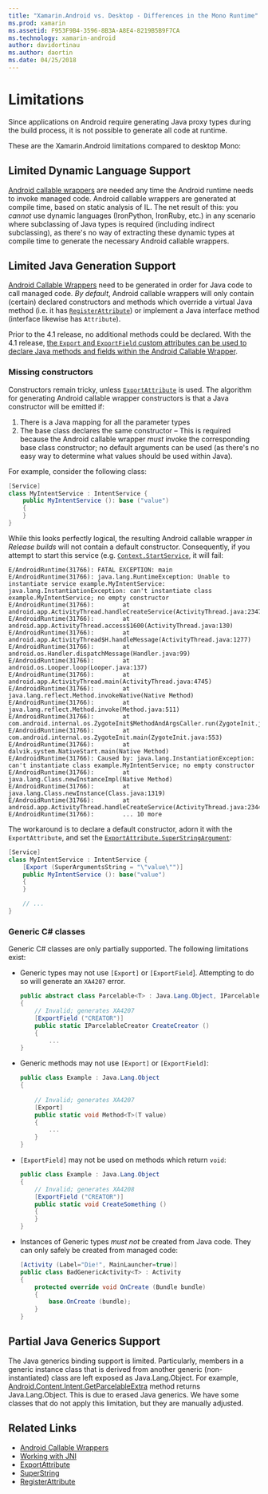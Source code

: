 ```yaml
---
title: "Xamarin.Android vs. Desktop - Differences in the Mono Runtime"
ms.prod: xamarin
ms.assetid: F953F9B4-3596-8B3A-A8E4-8219B5B9F7CA
ms.technology: xamarin-android
author: davidortinau
ms.author: daortin
ms.date: 04/25/2018
---
```


# Limitations

Since applications on Android require generating Java proxy types during the build process, it is not possible to generate all code at runtime.

These are the Xamarin.Android limitations compared to desktop Mono:

## Limited Dynamic Language Support

 [Android callable wrappers](~/android/platform/java-integration/android-callable-wrappers.md) are needed any time the Android runtime needs to invoke managed code. Android callable wrappers are generated at compile time, based on static analysis of IL. The net result of this: you *cannot* use dynamic languages (IronPython, IronRuby, etc.) in any scenario where subclassing of Java types is required (including indirect subclassing), as there's no way of extracting these dynamic types at compile time to generate the necessary Android callable wrappers.

## Limited Java Generation Support

[Android Callable Wrappers](~/android/platform/java-integration/android-callable-wrappers.md) need to be generated in order for Java code to call managed code. *By default*, Android callable wrappers will only contain (certain) declared constructors and methods which override a virtual Java method (i.e. it has [`RegisterAttribute`](xref:Android.Runtime.RegisterAttribute)) or implement a Java interface method (interface likewise has `Attribute`).
  
Prior to the 4.1 release, no additional methods could be declared. With the
4.1 release, [the `Export` and `ExportField` custom attributes can be used to declare Java methods and fields within the Android Callable Wrapper](~/android/platform/java-integration/working-with-jni.md).

### Missing constructors

Constructors remain tricky, unless [`ExportAttribute`](xref:Java.Interop.ExportAttribute) is used. The algorithm for generating Android callable wrapper constructors is that a Java constructor will be emitted if:

1. There is a Java mapping for all the parameter types
2. The base class declares the same constructor &ndash; This is required because the Android callable wrapper *must* invoke the corresponding base class constructor; no default arguments can be used (as there's no easy way to determine what values should be used within Java).

For example, consider the following class:

```csharp
[Service]
class MyIntentService : IntentService {
    public MyIntentService (): base ("value")
    {
    }
}
```

While this looks perfectly logical, the resulting Android callable wrapper *in Release builds* will not contain a default constructor. Consequently, if you attempt to start this service (e.g. [`Context.StartService`](xref:Android.Content.Context.StartService*), it will fail:

```shell
E/AndroidRuntime(31766): FATAL EXCEPTION: main
E/AndroidRuntime(31766): java.lang.RuntimeException: Unable to instantiate service example.MyIntentService: java.lang.InstantiationException: can't instantiate class example.MyIntentService; no empty constructor
E/AndroidRuntime(31766):        at android.app.ActivityThread.handleCreateService(ActivityThread.java:2347)
E/AndroidRuntime(31766):        at android.app.ActivityThread.access$1600(ActivityThread.java:130)
E/AndroidRuntime(31766):        at android.app.ActivityThread$H.handleMessage(ActivityThread.java:1277)
E/AndroidRuntime(31766):        at android.os.Handler.dispatchMessage(Handler.java:99)
E/AndroidRuntime(31766):        at android.os.Looper.loop(Looper.java:137)
E/AndroidRuntime(31766):        at android.app.ActivityThread.main(ActivityThread.java:4745)
E/AndroidRuntime(31766):        at java.lang.reflect.Method.invokeNative(Native Method)
E/AndroidRuntime(31766):        at java.lang.reflect.Method.invoke(Method.java:511)
E/AndroidRuntime(31766):        at com.android.internal.os.ZygoteInit$MethodAndArgsCaller.run(ZygoteInit.java:786)
E/AndroidRuntime(31766):        at com.android.internal.os.ZygoteInit.main(ZygoteInit.java:553)
E/AndroidRuntime(31766):        at dalvik.system.NativeStart.main(Native Method)
E/AndroidRuntime(31766): Caused by: java.lang.InstantiationException: can't instantiate class example.MyIntentService; no empty constructor
E/AndroidRuntime(31766):        at java.lang.Class.newInstanceImpl(Native Method)
E/AndroidRuntime(31766):        at java.lang.Class.newInstance(Class.java:1319)
E/AndroidRuntime(31766):        at android.app.ActivityThread.handleCreateService(ActivityThread.java:2344)
E/AndroidRuntime(31766):        ... 10 more
```

The workaround is to declare a default constructor, adorn it with the `ExportAttribute`,  and set the [`ExportAttribute.SuperStringArgument`](xref:Java.Interop.ExportAttribute.SuperArgumentsString): 

```csharp
[Service]
class MyIntentService : IntentService {
    [Export (SuperArgumentsString = "\"value\"")]
    public MyIntentService (): base("value")
    {
    }

    // ...
}
```

### Generic C# classes

Generic C# classes are only partially supported. The following limitations exist:

- Generic types may not use `[Export]` or `[ExportField`]. Attempting
    to do so will generate an `XA4207` error.

    ```csharp
    public abstract class Parcelable<T> : Java.Lang.Object, IParcelable
    {
        // Invalid; generates XA4207
        [ExportField ("CREATOR")]
        public static IParcelableCreator CreateCreator ()
        {
            ...
    }
    ```

- Generic methods may not use `[Export]` or `[ExportField]`:

    ```csharp
    public class Example : Java.Lang.Object
    {
        
        // Invalid; generates XA4207
        [Export]
        public static void Method<T>(T value)
        {
            ...
        }
    }
    ```

- `[ExportField]` may not be used on methods which return `void`:

    ```csharp
    public class Example : Java.Lang.Object
    {
        // Invalid; generates XA4208
        [ExportField ("CREATOR")]
        public static void CreateSomething ()
        {
        }
    }
    ```

- Instances of Generic types _must not_ be created from Java code.
    They can only safely be created from managed code:

    ```csharp
    [Activity (Label="Die!", MainLauncher=true)]
    public class BadGenericActivity<T> : Activity
    {
        protected override void OnCreate (Bundle bundle)
        {
            base.OnCreate (bundle);
        }
    }
    ```

## Partial Java Generics Support

The Java generics binding support is limited. Particularly, members in
a generic instance class that is derived from another generic
(non-instantiated) class are left exposed as Java.Lang.Object. For
example, [Android.Content.Intent.GetParcelableExtra](xref:Android.Content.Intent.GetParcelableExtra*)
method returns Java.Lang.Object. This is due to erased Java generics.
We have some classes that do not apply this limitation, but they are
manually adjusted.

## Related Links

- [Android Callable Wrappers](~/android/platform/java-integration/android-callable-wrappers.md)
- [Working with JNI](~/android/platform/java-integration/working-with-jni.md)
- [ExportAttribute](xref:Java.Interop.ExportAttribute)
- [SuperString](xref:Java.Interop.ExportAttribute.SuperArgumentsString)
- [RegisterAttribute](xref:Android.Runtime.RegisterAttribute)
